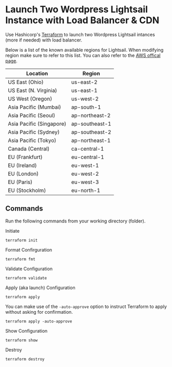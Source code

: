 # Launch Two Wordpress Lightsail Instance with Load Balancer & CDN
Use Hashicorp's [Terraform](https://developer.hashicorp.com/terraform) to launch two Wordpress Lightsail intances (more if needed) with load balancer.

Below is a list of the known available regions for Lightsail. When modifying region make sure to refer to this list. You can also refer to the [AWS offical page](https://docs.aws.amazon.com/lightsail/latest/userguide/understanding-regions-and-availability-zones-in-amazon-lightsail.html).

| Location | Region |
| -------- | ------- |
| US East (Ohio) | us-east-2 |
| US East (N. Virginia)  | us-east-1 |
| US West (Oregon) | us-west-2 |
| Asia Pacific (Mumbai) | ap-south-1 |
| Asia Pacific (Seoul) | ap-northeast-2 |
| Asia Pacific (Singapore) | ap-southeast-1 |
| Asia Pacific (Sydney) | ap-southeast-2 |
| Asia Pacific (Tokyo) | ap-northeast-1 |
| Canada (Central) | ca-central-1 |
| EU (Frankfurt) | eu-central-1 |
| EU (Ireland) | eu-west-1 |
| EU (London) | eu-west-2 |
| EU (Paris) | eu-west-3 |
| EU (Stockholm) | eu-north-1 |

## Commands
Run the following commands from your working directory (folder).

Initiate
```
terraform init
```

Format Confirguration
```
terraform fmt
```

Validate Configuration
```
terraform validate
```
Apply (aka launch) Configuration
```
terraform apply
```
You can make use of the `-auto-approve` option to instruct Terraform to apply without asking for confirmation.
```
terraform apply -auto-approve
```

Show Configuration
```
terraform show
```

Destroy
```
terraform destroy
```

